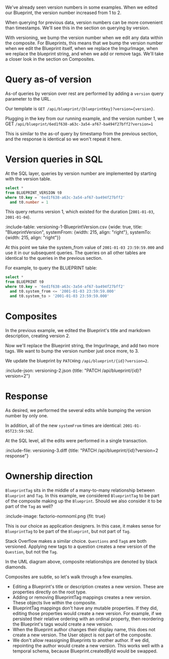 We've already seen version numbers in some examples. When we edited our Blueprint, the version number increased from 1 to 2.

When querying for previous data, version numbers can be more convenient than timestamps. We'll see this in the section on querying by version.

With versioning, we bump the version number when we edit any data within the composite. For Blueprints, this means that we bump the version number when we edit the Blueprint itself, when we replace the ImgurImage, when we replace the blueprint string, and when we add or remove tags. We'll take a closer look in the section on Composites.

# Query as-of version

As-of queries by version over rest are performed by adding a `version` query parameter to the URL.

Our template is `GET /api/blueprint/{blueprintKey}?version={version}`.

Plugging in the key from our running example, and the version number 1, we GET `/api/blueprint/6ed1f638-a63c-3a54-af67-ba494f27bff2?version=1`

This is similar to the as-of query by timestamp from the previous section, and the response is identical so we won't repeat it here.

# Version queries in SQL

At the SQL layer, queries by version number are implemented by starting with the version table.

```sql
select *
from BLUEPRINT_VERSION t0
where t0.key = '6ed1f638-a63c-3a54-af67-ba494f27bff2'
  and t0.number = 1
```

This query returns version 1, which existed for the duration [`2001-01-03`, `2001-01-04`).

:include-table: versioning-1-BlueprintVersion.csv {wide: true, title: "BlueprintVersion", systemFrom: {width: 215, align: "right"}, systemTo: {width: 215, align: "right"}}

At this point we take the system_from value of `2001-01-03 23:59:59.000` and use it in our subsequent queries. The queries on all other tables are identical to the queries in the previous section.

For example, to query the BLUEPRINT table:

```sql
select *
from BLUEPRINT t0
where t0.key = '6ed1f638-a63c-3a54-af67-ba494f27bff2'
  and t0.system_from <= '2001-01-03 23:59:59.000'
  and t0.system_to > '2001-01-03 23:59:59.000'
```

# Composites

In the previous example, we edited the Blueprint's title and markdown description, creating version 2.

Now we'll replace the Blueprint string, the ImgurImage, and add two more tags. We want to bump the version number just once more, to 3.

We update the blueprint by `PATCH`ing `/api/blueprint/{id}?version=2`.

:include-json: versioning-2.json {title: "PATCH /api/blueprint/{id}?version=2"}

# Response

As desired, we performed the several edits while bumping the version number by only one.

In addition, all of the new `systemFrom` times are identical: `2001-01-05T23:59:59Z`.

At the SQL level, all the edits were performed in a single transaction.

:include-file: versioning-3.diff {title: "PATCH /api/blueprint/{id}?version=2 response"}

# Ownership direction

`BlueprintTag` sits in the middle of a many-to-many relationship between `Blueprint` and `Tag`. In this example, we considered `BlueprintTag` to be part of the composite making up the `Blueprint`. Should we also consider it to be part of the `Tag` as well?

:include-image: factorio-nomnoml.png {fit: true}

This is our choice as application designers. In this case, it makes sense for `BlueprintTag` to be part of the `Blueprint`, but not part of `Tag`.

Stack Overflow makes a similar choice. `Questions` and `Tag`s are both versioned. Applying new tags to a question creates a new version of the `Question`, but not the `Tag`.

In the UML diagram above, composite relationships are denoted by black diamonds.

Composites are subtle, so let's walk through a few examples.

* Editing a Blueprint's title or description creates a new version. These are properties directly on the root type.
* Adding or removing BlueprintTag mappings creates a new version. These objects live within the composite.
* BlueprintTag mappings don't have any mutable properties. If they did, editing those properties would create a new version. For example, if we persisted their relative ordering with an ordinal property, then reordering the Blueprint's tags would create a new version.
* When the Blueprint author changes their display name, this does not create a new version. The User object is not part of the composite.
* We don't allow reassigning Blueprints to another author. If we did, repointing the author would create a new version. This works well with a temporal schema, because Blueprint.createdById would be swapped.
